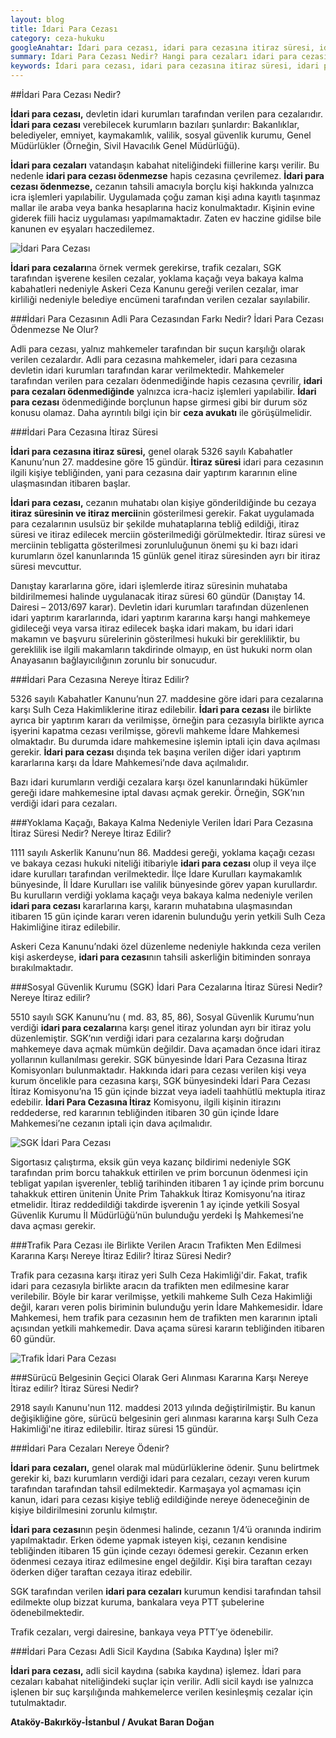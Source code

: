 ```yaml
---
layout: blog
title: İdari Para Cezası
category: ceza-hukuku
googleAnahtar: İdari para cezası, idari para cezasına itiraz süresi, idari para cezası nereye ödenir, idari para cezası ödenmezse ne olur, Ceza avukatı, bakırköy ataköy avukat
summary: İdari Para Cezası Nedir? Hangi para cezaları idari para cezası sayılır? İdari para cezası ödenmediğinde hapis cezasına çevrilir mi? İdari para cezası için haciz yapılır mı? İdari Para Cezasına İtiraz Süresi Nedir? İdari para cezasına nereye itiraz edilir? İdari para cezasına itiraz hangi mahkemeye yapılır? İdari para cezası nereye ödenir? Bakaya ve yoklama kaçağı olanlara verilen idari para cezası hapis cezasına çevrilir mi? Sosyal Güvenlik Kurumu tarafından verilen idari para cezalarına itiraz nasıl yapılır? idari para cezası adli sicil kaydına (sabıka kaydına) işler mi? 
keywords: İdari para cezası, idari para cezasına itiraz süresi, idari para cezası nereye ödenir, idari para cezası ödenmezse ne olur, idari para cezasına itiraz yetkili mahkeme, Ceza avukatı, ağır ceza avukatı, bakırköy avukat, istanbul avukat, ataköy avukat
---
```


##İdari Para Cezası Nedir?


**İdari para cezası,** devletin idari kurumları tarafından verilen para cezalarıdır. **İdari para cezası** verebilecek kurumların bazıları şunlardır: Bakanlıklar, belediyeler, emniyet, kaymakamlık, valilik, sosyal güvenlik kurumu, Genel Müdürlükler (Örneğin, Sivil Havacılık Genel Müdürlüğü).

**İdari para cezaları** vatandaşın kabahat niteliğindeki fiillerine karşı verilir. Bu nedenle **idari para cezası ödenmezse** hapis cezasına çevrilemez. **İdari para cezası ödenmezse,** cezanın tahsili amacıyla borçlu kişi hakkında yalnızca icra işlemleri yapılabilir. Uygulamada çoğu zaman kişi adına kayıtlı taşınmaz mallar ile araba veya banka hesaplarına haciz konulmaktadır. Kişinin evine giderek fiili haciz uygulaması yapılmamaktadır. Zaten ev haczine gidilse bile kanunen ev eşyaları haczedilemez.

![İdari Para Cezası](https://camo.githubusercontent.com/38c248661240813e39c1adc7c5f8ff4b3461ed65/687474703a2f2f692e68697a6c69726573696d2e636f6d2f356b505736442e6a7067 "İdari Para Cezası")

**İdari para cezaları**na örnek vermek gerekirse, trafik cezaları, SGK tarafından işverene kesilen cezalar, yoklama kaçağı veya bakaya kalma kabahatleri nedeniyle Askeri Ceza Kanunu gereği verilen cezalar, imar kirliliği nedeniyle belediye encümeni tarafından verilen cezalar sayılabilir.

###İdari Para Cezasının Adli Para Cezasından Farkı Nedir? İdari Para Cezası Ödenmezse Ne Olur?


Adli para cezası, yalnız mahkemeler tarafından bir suçun karşılığı olarak verilen cezalardır. Adli para cezasına mahkemeler, idari para cezasına devletin idari kurumları tarafından karar verilmektedir. Mahkemeler tarafından verilen para cezaları ödenmediğinde hapis cezasına çevrilir, **idari para cezaları ödenmediğinde** yalnızca icra-haciz işlemleri yapılabilir. **İdari para cezası** ödenmediğinde borçlunun hapse girmesi gibi bir durum söz konusu olamaz. Daha ayrıntılı bilgi için bir **ceza avukatı** ile görüşülmelidir.

###İdari Para Cezasına İtiraz Süresi 


**İdari para cezasına itiraz süresi,** genel olarak 5326 sayılı Kabahatler Kanunu’nun 27. maddesine göre 15 gündür. **İtiraz süresi** idari para cezasının ilgili kişiye tebliğinden, yani para cezasına dair yaptırım kararının eline ulaşmasından itibaren başlar. 

**İdari para cezası,** cezanın muhatabı olan kişiye gönderildiğinde bu cezaya **itiraz süresinin ve itiraz mercii**nin gösterilmesi gerekir. Fakat uygulamada para cezalarının usulsüz bir şekilde muhataplarına tebliğ edildiği, itiraz süresi ve itiraz edilecek merciin gösterilmediği görülmektedir. İtiraz süresi ve merciinin tebligatta gösterilmesi zorunluluğunun önemi şu ki bazı idari kurumların özel kanunlarında 15 günlük genel itiraz süresinden ayrı bir itiraz süresi mevcuttur. 

Danıştay kararlarına göre, idari işlemlerde itiraz süresinin muhataba bildirilmemesi halinde uygulanacak itiraz süresi 60 gündür (Danıştay 14. Dairesi – 2013/697 karar). Devletin idari kurumları tarafından düzenlenen idari yaptırım kararlarında, idari yaptırım kararına karşı hangi mahkemeye gidileceği veya varsa itiraz edilecek başka idari makam, bu idari idari makamın ve başvuru sürelerinin gösterilmesi hukuki bir gerekliliktir, bu gereklilik ise ilgili makamların takdirinde olmayıp, en üst hukuki norm olan Anayasanın bağlayıcılığının zorunlu bir sonucudur.

###İdari Para Cezasına Nereye İtiraz Edilir? 


5326 sayılı Kabahatler Kanunu’nun 27. maddesine göre idari para cezalarına karşı Sulh Ceza Hakimliklerine itiraz edilebilir.
**İdari para cezası** ile birlikte ayrıca bir yaptırım kararı da verilmişse, örneğin para cezasıyla birlikte ayrıca işyerini kapatma cezası verilmişse, görevli mahkeme İdare Mahkemesi olmaktadır. Bu durumda idare mahkemesine işlemin iptali için dava açılması gerekir. **İdari para cezası** dışında tek başına verilen diğer idari yaptırım kararlarına karşı da İdare Mahkemesi’nde dava açılmalıdır.

Bazı idari kurumların verdiği cezalara karşı özel kanunlarındaki hükümler gereği idare mahkemesine iptal davası açmak gerekir. Örneğin, SGK’nın verdiği idari para cezaları.

###Yoklama Kaçağı, Bakaya Kalma Nedeniyle Verilen İdari Para Cezasına İtiraz Süresi Nedir? Nereye İtiraz Edilir?


1111 sayılı Askerlik Kanunu’nun 86. Maddesi gereği, yoklama kaçağı cezası ve bakaya cezası hukuki niteliği itibariyle **idari para cezası** olup il veya ilçe idare kurulları tarafından verilmektedir. İlçe İdare Kurulları kaymakamlık bünyesinde, İl İdare Kurulları ise valilik bünyesinde görev yapan kurullardır. Bu kurulların verdiği yoklama kaçağı veya bakaya kalma nedeniyle verilen **idari para cezası** kararlarına karşı, kararın muhatabına ulaşmasından itibaren 15 gün içinde kararı veren idarenin bulunduğu yerin yetkili Sulh Ceza Hakimliğine itiraz edilebilir.

Askeri Ceza Kanunu’ndaki özel düzenleme nedeniyle hakkında ceza verilen kişi askerdeyse, **idari para cezası**nın tahsili askerliğin bitiminden sonraya bırakılmaktadır.

###Sosyal Güvenlik Kurumu (SGK) İdari Para Cezalarına İtiraz Süresi Nedir? Nereye İtiraz edilir?


5510 sayılı SGK Kanunu’nu ( md. 83, 85, 86), Sosyal Güvenlik Kurumu’nun verdiği **idari para cezaları**na karşı genel itiraz yolundan ayrı bir itiraz yolu düzenlemiştir. SGK’nın verdiği idari para cezalarına karşı doğrudan mahkemeye dava açmak mümkün değildir. Dava açamadan önce idari itiraz yollarının kullanılması gerekir. SGK bünyesinde İdari Para Cezasına İtiraz Komisyonları bulunmaktadır. Hakkında idari para cezası verilen kişi veya kurum öncelikle para cezasına karşı, SGK bünyesindeki İdari Para Cezası İtiraz Komisyonu’na 15 gün içinde bizzat veya iadeli taahhütlü mektupla itiraz edebilir. **İdari Para Cezasına İtiraz** Komisyonu, ilgili kişinin itirazını reddederse, red kararının tebliğinden itibaren 30 gün içinde İdare Mahkemesi’ne cezanın iptali için dava açılmalıdır.


![SGK İdari Para Cezası](https://camo.githubusercontent.com/eb9a71fee64b41641093f9739b3514a058eed875/687474703a2f2f692e68697a6c69726573696d2e636f6d2f4e346171766b2e6a7067 "SGK İdari Para Cezası")

Sigortasız çalıştırma, eksik gün veya kazanç bildirimi nedeniyle SGK tarafından prim borcu tahakkuk ettirilen ve prim borcunun ödenmesi için tebligat yapılan işverenler, tebliğ tarihinden itibaren 1 ay içinde prim borcunu tahakkuk ettiren ünitenin Ünite Prim Tahakkuk İtiraz Komisyonu’na itiraz etmelidir. İtiraz reddedildiği takdirde işverenin 1 ay içinde yetkili Sosyal Güvenlik Kurumu İl Müdürlüğü’nün bulunduğu yerdeki İş Mahkemesi’ne dava açması gerekir. 

###Trafik Para Cezası ile Birlikte Verilen Aracın Trafikten Men Edilmesi Kararına Karşı Nereye İtiraz Edilir? İtiraz Süresi Nedir?


Trafik para cezasına karşı itiraz yeri Sulh Ceza Hakimliği'dir. Fakat, trafik idari para cezasıyla birlikte aracın da trafikten men edilmesine karar verilebilir. Böyle bir karar verilmişse, yetkili mahkeme Sulh Ceza Hakimliği değil, kararı veren polis biriminin bulunduğu yerin İdare Mahkemesidir. İdare Mahkemesi, hem trafik para cezasının hem de trafikten men kararının iptali açısından yetkili mahkemedir. Dava açama süresi kararın tebliğinden itibaren 60 gündür.

![Trafik İdari Para Cezası](https://camo.githubusercontent.com/25fdfc838498513397fe6a5f0761398e48f9318b/687474703a2f2f692e68697a6c69726573696d2e636f6d2f326b4c6747302e6a7067 "Trafik İdari Para Cezası")

###Sürücü Belgesinin Geçici Olarak Geri Alınması Kararına Karşı Nereye İtiraz edilir? İtiraz Süresi Nedir?

2918 sayılı Kanunu'nun 112. maddesi 2013 yılında değiştirilmiştir. Bu kanun değişikliğine göre, sürücü belgesinin geri alınması kararına karşı Sulh Ceza Hakimliği'ne itiraz edilebilir. İtiraz süresi 15 gündür.


###İdari Para Cezaları Nereye Ödenir?

**İdari para cezaları,** genel olarak mal müdürlüklerine ödenir. Şunu belirtmek gerekir ki, bazı kurumların verdiği idari para cezaları, cezayı veren kurum tarafından tarafından tahsil edilmektedir. Karmaşaya yol açmaması için kanun,  idari para cezası kişiye tebliğ edildiğinde nereye ödeneceğinin de kişiye bildirilmesini zorunlu kılmıştır.

**İdari para cezası**nın peşin ödenmesi halinde, cezanın 1/4’ü oranında indirim yapılmaktadır. Erken ödeme yapmak isteyen kişi, cezanın kendisine tebliğinden itibaren 15 gün içinde cezayı ödemesi gerekir. Cezanın erken ödenmesi cezaya itiraz edilmesine engel değildir. Kişi bira taraftan cezayı öderken diğer taraftan cezaya itiraz edebilir.

SGK tarafından verilen **idari para cezaları** kurumun kendisi tarafından tahsil edilmekte olup bizzat kuruma, bankalara veya PTT şubelerine ödenebilmektedir.

Trafik cezaları, vergi dairesine, bankaya veya PTT’ye ödenebilir.

###İdari Para Cezası Adli Sicil Kaydına (Sabıka Kaydına) İşler mi?


**İdari para cezası,** adli sicil kaydına (sabıka kaydına) işlemez. İdari para cezaları kabahat niteliğindeki suçlar için verilir. Adli sicil kaydı ise yalnızca işlenen bir suç karşılığında mahkemelerce verilen kesinleşmiş cezalar için tutulmaktadır. 

**Ataköy-Bakırköy-İstanbul / Avukat Baran Doğan**
